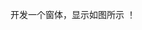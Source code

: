 开发一个窗体，显示如图所示
！[](https://github.com/hyz1011088/java_exe/blob/master/B13-Swing/exercise1/photo.png)

